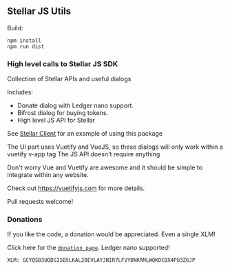 ## Stellar JS Utils

Build:

    npm install
    npm run dist

### High level calls to Stellar JS SDK

Collection of Stellar APIs and useful dialogs

Includes:

-   Donate dialog with Ledger nano support.
-   Bifrost dialog for buying tokens.
-   High level JS API for Stellar

See [Stellar Client](https://github.com/StellarKit/stellar-client) for an example of using this package

The UI part uses Vuetify and VueJS, so these dialogs will only work within a vuetify v-app tag
The JS API doesn't require anything

Don't worry Vue and Vuetify are awesome and it should be simple to integrate within any website.

Check out <https://vuetifyjs.com> for more details.

Pull requests welcome!

### Donations

If you like the code, a donation would be appreciated. Even a single XLM!

Click here for the [`donation page`](https://stellarkit.io/#/donate). Ledger nano supported!

    XLM: GCYQSB3UQDSISB5LKAL2OEVLAYJNIR7LFVYDNKRMLWQKDCBX4PU3Z6JP
